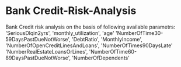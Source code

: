 # Bank Credit-Risk-Analysis
Bank Credit risk analysis on the basis of following available parametrs: 
'SeriousDlqin2yrs', 
'monthly_utilization', 
'age'
'NumberOfTime30-59DaysPastDueNotWorse', 
'DebtRatio',
'MonthlyIncome', 
'NumberOfOpenCreditLinesAndLoans',
'NumberOfTimes90DaysLate' 
'NumberRealEstateLoansOrLines', 
'NumberOfTime60-89DaysPastDueNotWorse',
'NumberOfDependents'
